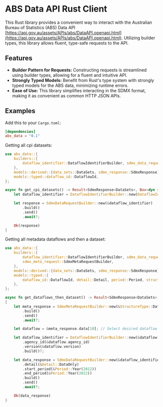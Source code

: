 # ABS Data API Rust Client

This Rust library provides a convenient way to interact with the Australian Bureau of Statistics (ABS) Data API [https://api.gov.au/assets/APIs/abs/DataAPI.openapi.html](https://api.gov.au/assets/APIs/abs/DataAPI.openapi.html). Utilizing builder types, this library allows fluent, type-safe requests to the API.

## Features

- **Builder Pattern for Requests:** Constructing requests is streamlined using builder types, allowing for a fluent and intuitive API.
- **Strongly Typed Models:** Benefit from Rust's type system with strongly typed models for the ABS data, minimizing runtime errors.
- **Ease of Use:** This library simplifies interacting in the SDMX format, making it as convenient as common HTTP JSON APIs.
  
## Examples

Add this to your `Cargo.toml`:

```toml
[dependencies]
abs_data = "0.1"
```

Getting all cpi datasets:

```rust
use abs_data::{
    builders::{
        dataflow_identifier::DataflowIdentifierBuilder, sdmx_data_request::SdmxDataRequestBuilder
    },
    models::derived::{data_sets::DataSets, sdmx_response::SdmxResponse},
    models::typed::dataflow_id::DataflowId,
};

async fn get_cpi_datasets() -> Result<SdmxResponse<DataSets>, Box<dyn std::error::Error>> {
    let dataflow_identifier = DataflowIdentifierBuilder::new(DataflowId::CPI).build()?;

    let response = SdmxDataRequestBuilder::new(&dataflow_identifier)
        .build()
        .send()
        .await?;

    Ok(response)
}
```

Getting all metadata dataflows and then a dataset:

```rust
use abs_data::{
    builders::{
        dataflow_identifier::DataflowIdentifierBuilder, sdmx_data_request::SdmxDataRequestBuilder,
        sdmx_meta_request::SdmxMetaRequestBuilder,
    },
    models::derived::{data_sets::DataSets, sdmx_response::SdmxResponse},
    models::typed::{
        dataflow_id::DataflowId, detail::Detail, period::Period, structure_type::StructureType,
    },
};

async fn get_dataflows_then_dataset() -> Result<SdmxResponse<DataSets>, Box<dyn std::error::Error>>
{
    let meta_response = SdmxMetaRequestBuilder::new(&StructureType::DataFlow)
        .build()
        .send()
        .await?;

    let dataflow = &meta_response.data[10]; // Select desired dataflow

    let dataflow_identifier = DataflowIdentifierBuilder::new(&dataflow.id)
        .agency_id(&dataflow.agency_id)
        .version(&dataflow.version)
        .build()?;

    let data_response = SdmxDataRequestBuilder::new(&dataflow_identifier)
        .detail(&Detail::DataOnly)
        .start_period(&Period::Year(2012))
        .end_period(&Period::Year(2022))
        .build()
        .send()
        .await?;

    Ok(data_response)
}

```

